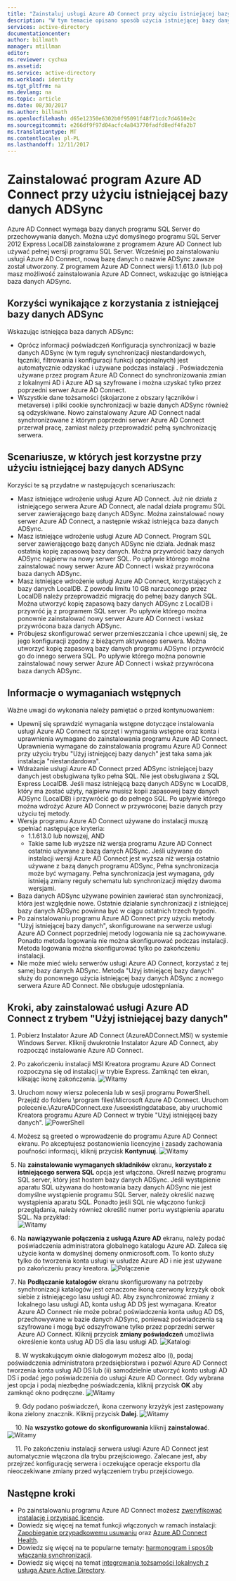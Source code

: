 ```yaml
---
title: "Zainstaluj usługi Azure AD Connect przy użyciu istniejącej bazy danych ADSync | Dokumentacja firmy Microsoft"
description: "W tym temacie opisano sposób użycia istniejącej bazy danych ADSync."
services: active-directory
documentationcenter: 
author: billmath
manager: mtillman
editor: 
ms.reviewer: cychua
ms.assetid: 
ms.service: active-directory
ms.workload: identity
ms.tgt_pltfrm: na
ms.devlang: na
ms.topic: article
ms.date: 08/30/2017
ms.author: billmath
ms.openlocfilehash: d65e12350e6302b0f95091f48f71cdc7d4610e2c
ms.sourcegitcommit: e266df9f97d04acfc4a843770fadfd8edf4fa2b7
ms.translationtype: MT
ms.contentlocale: pl-PL
ms.lasthandoff: 12/11/2017
---
```

# <a name="install-azure-ad-connect-using-an-existing-adsync-database"></a>Zainstalować program Azure AD Connect przy użyciu istniejącej bazy danych ADSync
Azure AD Connect wymaga bazy danych programu SQL Server do przechowywania danych. Można użyć domyślnego programu SQL Server 2012 Express LocalDB zainstalowane z programem Azure AD Connect lub używać pełnej wersji programu SQL Server. Wcześniej po zainstalowaniu usługi Azure AD Connect, nową bazę danych o nazwie ADSync zawsze został utworzony. Z programem Azure AD Connect wersji 1.1.613.0 (lub po) masz możliwość zainstalowania Azure AD Connect, wskazując go istniejąca baza danych ADSync.

## <a name="benefits-of-using-an-existing-adsync-database"></a>Korzyści wynikające z korzystania z istniejącej bazy danych ADSync
Wskazując istniejąca baza danych ADSync:

- Oprócz informacji poświadczeń Konfiguracja synchronizacji w bazie danych ADSync (w tym reguły synchronizacji niestandardowych, łączniki, filtrowania i konfiguracji funkcji opcjonalnych) jest automatycznie odzyskać i używane podczas instalacji . Poświadczenia używane przez program Azure AD Connect do synchronizowania zmian z lokalnymi AD i Azure AD są szyfrowane i można uzyskać tylko przez poprzedni serwer Azure AD Connect.
- Wszystkie dane tożsamości (skojarzone z obszary łączników i metaverse) i pliki cookie synchronizacji w bazie danych ADSync również są odzyskiwane. Nowo zainstalowany Azure AD Connect nadal synchronizowane z którym poprzedni serwer Azure AD Connect przerwał pracę, zamiast należy przeprowadzić pełną synchronizację serwera.

## <a name="scenarios-where-using-an-existing-adsync-database-is-beneficial"></a>Scenariusze, w których jest korzystne przy użyciu istniejącej bazy danych ADSync
Korzyści te są przydatne w następujących scenariuszach:


- Masz istniejące wdrożenie usługi Azure AD Connect. Już nie działa z istniejącego serwera Azure AD Connect, ale nadal działa programu SQL server zawierającego bazę danych ADSync. Można zainstalować nowy serwer Azure AD Connect, a następnie wskaż istniejąca baza danych ADSync. 
- Masz istniejące wdrożenie usługi Azure AD Connect. Program SQL server zawierającego bazę danych ADSync nie działa. Jednak masz ostatnią kopię zapasową bazy danych. Można przywrócić bazy danych ADSync najpierw na nowy serwer SQL. Po upływie którego można zainstalować nowy serwer Azure AD Connect i wskaż przywrócona baza danych ADSync.
- Masz istniejące wdrożenie usługi Azure AD Connect, korzystających z bazy danych LocalDB. Z powodu limitu 10 GB narzuconego przez LocalDB należy przeprowadzić migrację do pełnej bazy danych SQL. Można utworzyć kopię zapasową bazy danych ADSync z LocalDB i przywróć ją z programem SQL server. Po upływie którego można ponownie zainstalować nowy serwer Azure AD Connect i wskaż przywrócona baza danych ADSync.
- Próbujesz skonfigurować serwer przemieszczania i chce upewnij się, że jego konfiguracji zgodny z bieżącym aktywnego serwera. Można utworzyć kopię zapasową bazy danych programu ADSync i przywrócić go do innego serwera SQL. Po upływie którego można ponownie zainstalować nowy serwer Azure AD Connect i wskaż przywrócona baza danych ADSync.

## <a name="prerequisite-information"></a>Informacje o wymaganiach wstępnych

Ważne uwagi do wykonania należy pamiętać o przed kontynuowaniem:

- Upewnij się sprawdzić wymagania wstępne dotyczące instalowania usługi Azure AD Connect na sprzęt i wymagania wstępne oraz konta i uprawnienia wymagane do zainstalowania programu Azure AD Connect. Uprawnienia wymagane do zainstalowania programu Azure AD Connect przy użyciu trybu "Użyj istniejącej bazy danych" jest taka sama jak instalacja "niestandardowa".
- Wdrażanie usługi Azure AD Connect przed ADSync istniejącej bazy danych jest obsługiwana tylko pełna SQL. Nie jest obsługiwana z SQL Express LocalDB. Jeśli masz istniejącą bazę danych ADSync w LocalDB, który ma zostać użyty, najpierw musisz kopii zapasowej bazy danych ADSync (LocalDB) i przywrócić go do pełnego SQL. Po upływie którego można wdrożyć Azure AD Connect w przywróconej bazie danych przy użyciu tej metody.
- Wersja programu Azure AD Connect używane do instalacji muszą spełniać następujące kryteria:
    - 1.1.613.0 lub nowszej, AND
    - Takie same lub wyższe niż wersja programu Azure AD Connect ostatnio używane z bazą danych ADSync. Jeśli używane do instalacji wersji Azure AD Connect jest wyższa niż wersja ostatnio używane z bazą danych programu ADSync, Pełna synchronizacja może być wymagany.  Pełna synchronizacja jest wymagana, gdy istnieją zmiany reguły schematu lub synchronizacji między dwoma wersjami. 
- Baza danych ADSync używane powinien zawierać stan synchronizacji, która jest względnie nowe. Ostatnie działanie synchronizacji z istniejącej bazy danych ADSync powinna być w ciągu ostatnich trzech tygodni.
- Po zainstalowaniu programu Azure AD Connect przy użyciu metody "Użyj istniejącej bazy danych", skonfigurowane na serwerze usługi Azure AD Connect poprzedniej metody logowania nie są zachowywane. Ponadto metoda logowania nie można skonfigurować podczas instalacji. Metoda logowania można skonfigurować tylko po zakończeniu instalacji.
- Nie może mieć wielu serwerów usługi Azure AD Connect, korzystać z tej samej bazy danych ADSync. Metoda "Użyj istniejącej bazy danych" służy do ponownego użycia istniejącej bazy danych ADSync z nowego serwera Azure AD Connect. Nie obsługuje udostępniania.

## <a name="steps-to-install-azure-ad-connect-with-use-existing-database-mode"></a>Kroki, aby zainstalować usługi Azure AD Connect z trybem "Użyj istniejącej bazy danych"
1.  Pobierz Instalator Azure AD Connect (AzureADConnect.MSI) w systemie Windows Server. Kliknij dwukrotnie Instalator Azure AD Connect, aby rozpocząć instalowanie Azure AD Connect.
2.  Po zakończeniu instalacji MSI Kreatora programu Azure AD Connect rozpoczyna się od instalacji w trybie Express. Zamknąć ten ekran, klikając ikonę zakończenia.
![Witamy](media/active-directory-aadconnect-existing-database/db1.png)
3.  Uruchom nowy wiersz polecenia lub w sesji programu PowerShell. Przejdź do folderu <drive>\program files\Microsoft Azure AD Connect. Uruchom polecenie.\AzureADConnect.exe /useexistingdatabase, aby uruchomić Kreatora programu Azure AD Connect w trybie "Użyj istniejącej bazy danych".
![PowerShell](media/active-directory-aadconnect-existing-database/db2.png)
4.  Możesz są greeted o wprowadzenie do programu Azure AD Connect ekranu. Po akceptujesz postanowienia licencyjne i zasady zachowania poufności informacji, kliknij przycisk **Kontynuuj**.
![Witamy](media/active-directory-aadconnect-existing-database/db3.png)
5.  Na **zainstalowanie wymaganych składników** ekranu, **korzystało z istniejącego serwera SQL** opcja jest włączona. Określ nazwę programu SQL server, który jest hostem bazy danych ADSync. Jeśli wystąpienie aparatu SQL używana do hostowania bazy danych ADSync nie jest domyślne wystąpienie programu SQL Server, należy określić nazwę wystąpienia aparatu SQL. Ponadto jeśli SQL nie włączono funkcji przeglądania, należy również określić numer portu wystąpienia aparatu SQL. Na przykład:         
![Witamy](media/active-directory-aadconnect-existing-database/db4.png)           

6.  Na **nawiązywanie połączenia z usługą Azure AD** ekranu, należy podać poświadczenia administratora globalnego katalogu Azure AD. Zaleca się użycie konta w domyślnej domeny onmicrosoft.com. To konto służy tylko do tworzenia konta usługi w usłudze Azure AD i nie jest używane po zakończeniu pracy kreatora.
![Połączenie](media/active-directory-aadconnect-existing-database/db5.png)
 
7.  Na **Podłączanie katalogów** ekranu skonfigurowany na potrzeby synchronizacji katalogów jest oznaczone ikoną czerwony krzyżyk obok siebie z istniejącego lasu usługi AD. Aby zsynchronizować zmiany z lokalnego lasu usługi AD, konta usług AD DS jest wymagana. Kreator Azure AD Connect nie może pobrać poświadczenia konta usług AD DS, przechowywane w bazie danych ADSync, ponieważ poświadczenia są szyfrowane i mogą być odszyfrowane tylko przez poprzedni serwer Azure AD Connect. Kliknij przycisk **zmiany poświadczeń** umożliwia określenie konta usług AD DS dla lasu usługi AD.
![Katalogi](media/active-directory-aadconnect-existing-database/db6.png)
 
 
8.  W wyskakującym oknie dialogowym możesz albo (i), podaj poświadczenia administratora przedsiębiorstwa i pozwól Azure AD Connect tworzenia konta usług AD DS lub (ii) samodzielnie utworzyć konto usługi AD DS i podać jego poświadczenia do usługi Azure AD Connect. Gdy wybrana jest opcja i podaj niezbędne poświadczenia, kliknij przycisk **OK** aby zamknąć okno podręczne.
![Witamy](media/active-directory-aadconnect-existing-database/db7.png)
 
 
9.  Gdy podano poświadczeń, ikona czerwony krzyżyk jest zastępowany ikona zielony znacznik. Kliknij przycisk **Dalej**.
![Witamy](media/active-directory-aadconnect-existing-database/db8.png)
 
 
10. Na **wszystko gotowe do skonfigurowania** kliknij **zainstalować**.
![Witamy](media/active-directory-aadconnect-existing-database/db9.png)
 
 
11. Po zakończeniu instalacji serwera usługi Azure AD Connect jest automatycznie włączona dla trybu przejściowego. Zalecane jest, aby przejrzeć konfigurację serwera i oczekujące operacje eksportu dla nieoczekiwane zmiany przed wyłączeniem trybu przejściowego. 

## <a name="next-steps"></a>Następne kroki

- Po zainstalowaniu programu Azure AD Connect możesz [zweryfikować instalację i przypisać licencje](active-directory-aadconnect-whats-next.md).
- Dowiedz się więcej na temat funkcji włączonych w ramach instalacji: [Zapobieganie przypadkowemu usuwaniu](active-directory-aadconnectsync-feature-prevent-accidental-deletes.md) oraz [Azure AD Connect Health](../connect-health/active-directory-aadconnect-health-sync.md).
- Dowiedz się więcej na te popularne tematy: [harmonogram i sposób włączania synchronizacji](active-directory-aadconnectsync-feature-scheduler.md).
- Dowiedz się więcej na temat [integrowania tożsamości lokalnych z usługą Azure Active Directory](active-directory-aadconnect.md).
